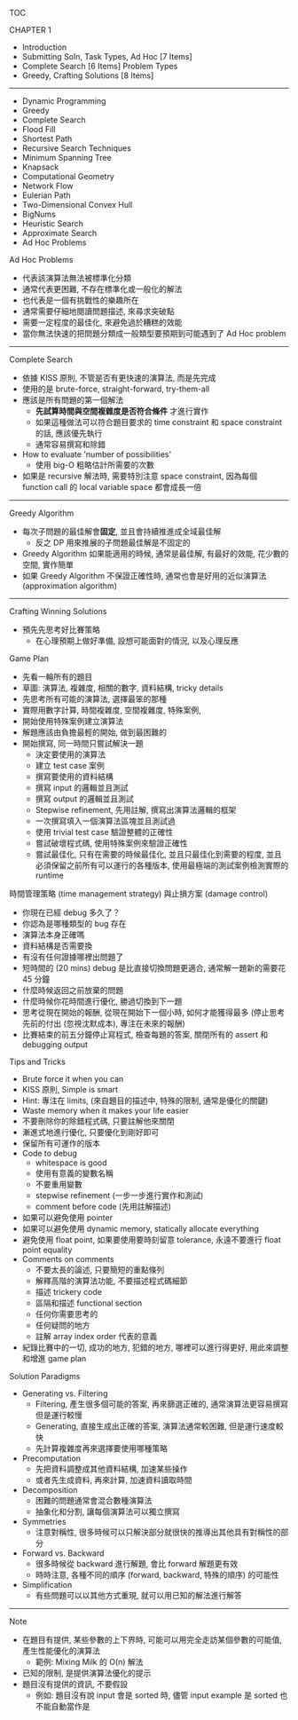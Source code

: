 TOC

CHAPTER 1

- Introduction
- Submitting Soln, Task Types, Ad Hoc [7 Items]
- Complete Search [6 Items]
  Problem Types
- Greedy, Crafting Solutions [8 Items]

---

- Dynamic Programming
- Greedy
- Complete Search
- Flood Fill
- Shortest Path
- Recursive Search Techniques
- Minimum Spanning Tree
- Knapsack
- Computational Geometry
- Network Flow
- Eulerian Path
- Two-Dimensional Convex Hull
- BigNums
- Heuristic Search
- Approximate Search
- Ad Hoc Problems

Ad Hoc Problems

- 代表該演算法無法被標準化分類
- 通常代表更困難, 不存在標準化或一般化的解法
- 也代表是一個有挑戰性的樂趣所在
- 通常需要仔細地閱讀問題描述, 來尋求突破點
- 需要一定程度的最佳化, 來避免過於糟糕的效能
- 當你無法快速的把問題分類成一般類型要預期到可能遇到了 Ad Hoc problem

---

Complete Search

- 依據 KISS 原則, 不管是否有更快速的演算法, 而是先完成
- 使用的是 brute-force, straight-forward, try-them-all
- 應該是所有問題的第一個解法
  - **先試算時間與空間複雜度是否符合條件** 才進行實作
  - 如果這種做法可以符合題目要求的 time constraint 和 space constraint 的話, 應該優先執行
  - 通常容易撰寫和除錯
- How to evaluate 'number of possibilities'
  - 使用 big-O 粗略估計所需要的次數
- 如果是 recursive 解法時, 需要特別注意 space constraint, 因為每個 function call 的 local variable space 都會成長一倍

---

Greedy Algorithm

- 每次子問題的最佳解會**固定**, 並且會持續推進成全域最佳解
  - 反之 DP 用來推展的子問題最佳解是不固定的
- Greedy Algorithm 如果能適用的時候, 通常是最佳解, 有最好的效能, 花少數的空間, 實作簡單
- 如果 Greedy Algorithm 不保證正確性時, 通常也會是好用的近似演算法 (approximation algorithm)

---

Crafting Winning Solutions

- 預先先思考好比賽策略
  - 在心理預期上做好準備, 設想可能面對的情況, 以及心理反應

Game Plan

- 先看一輪所有的題目
- 草圖: 演算法, 複雜度, 相關的數字, 資料結構, tricky details
- 先思考所有可能的演算法, 選擇最笨的那種
- 實際用數字計算, 時間複雜度, 空間複雜度, 特殊案例,
- 開始使用特殊案例建立演算法
- 解題應該由負擔最輕的開始, 做到最困難的
- 開始撰寫, 同一時間只嘗試解決一題
  - 決定要使用的演算法
  - 建立 test case 案例
  - 撰寫要使用的資料結構
  - 撰寫 input 的邏輯並且測試
  - 撰寫 output 的邏輯並且測試
  - Stepwise refinement, 先用註解, 撰寫出演算法邏輯的框架
  - 一次撰寫填入一個演算法區塊並且測試過
  - 使用 trivial test case 驗證整體的正確性
  - 嘗試破壞程式碼, 使用特殊案例來驗證正確性
  - 嘗試最佳化, 只有在需要的時候最佳化, 並且只最佳化到需要的程度, 並且必須保留之前所有可以運行的各種版本, 使用最極端的測試案例檢測實際的 runtime

時間管理策略 (time management strategy) 與止損方案 (damage control)

- 你現在已經 debug 多久了？
- 你認為是哪種類型的 bug 存在
- 演算法本身正確嗎
- 資料結構是否需要換
- 有沒有任何證據哪裡出問題了
- 短時間的 (20 mins) debug 是比直接切換問題更適合, 通常解一題新的需要花 45 分鐘
- 什麼時候返回之前放棄的問題
- 什麼時候你花時間進行優化, 勝過切換到下一題
- 思考從現在開始的報酬, 從現在開始下一個小時, 如何才能獲得最多 (停止思考先前的付出 (忽視沈默成本), 專注在未來的報酬)
- 比賽結束的前五分鐘停止寫程式, 檢查每題的答案, 關閉所有的 assert 和 debugging output

Tips and Tricks

- Brute force it when you can
- KISS 原則, Simple is smart
- Hint: 專注在 limits, (來自題目的描述中, 特殊的限制, 通常是優化的關鍵)
- Waste memory when it makes your life easier
- 不要刪除你的除錯程式碼, 只要註解他來關閉
- 漸進式地進行優化, 只要優化到剛好即可
- 保留所有可運作的版本
- Code to debug
  - whitespace is good
  - 使用有意義的變數名稱
  - 不要重用變數
  - stepwise refinement (一步一步進行實作和測試)
  - comment before code (先用註解描述)
- 如果可以避免使用 pointer
- 如果可以避免使用 dynamic memory, statically allocate everything
- 避免使用 float point, 如果要使用要時刻留意 tolerance, 永遠不要進行 float point equality
- Comments on comments
  - 不要太長的論述, 只要簡短的重點條列
  - 解釋高階的演算法功能, 不要描述程式碼細節
  - 描述 trickery code
  - 區隔和描述 functional section
  - 任何你需要思考的
  - 任何疑問的地方
  - 註解 array index order 代表的意義
- 紀錄比賽中的一切, 成功的地方, 犯錯的地方, 哪裡可以進行得更好, 用此來調整和增進 game plan

Solution Paradigms

- Generating vs. Filtering
  - Filtering, 產生很多個可能的答案, 再來篩選正確的, 通常演算法更容易撰寫但是運行較慢
  - Generating, 直接生成出正確的答案, 演算法通常較困難, 但是運行速度較快
  - 先計算複雜度再來選擇要使用哪種策略
- Precomputation
  - 先把資料調整成其他資料結構, 加速某些操作
  - 或者先生成資料, 再來計算, 加速資料讀取時間
- Decomposition
  - 困難的問題通常會混合數種演算法
  - 抽象化和分割, 讓每個演算法可以獨立撰寫
- Symmetries
  - 注意對稱性, 很多時候可以只解決部分就很快的推導出其他具有對稱性的部分
- Forward vs. Backward
  - 很多時候從 backward 進行解題, 會比 forward 解題更有效
  - 時時注意, 各種不同的順序 (forward, backward, 特殊的順序) 的可能性
- Simplification
  - 有些問題可以以其他方式重現, 就可以用已知的解法進行解答

---

Note

- 在題目有提供, 某些參數的上下界時, 可能可以用完全走訪某個參數的可能值, 產生性能優化的演算法
  - 範例: Mixing Milk 的 O(n) 解法
- 已知的限制, 是提供演算法優化的提示
- 題目沒有提供的資訊, 不要假設
  - 例如: 題目沒有說 input 會是 sorted 時, 儘管 input example 是 sorted 也不能自動當作是
